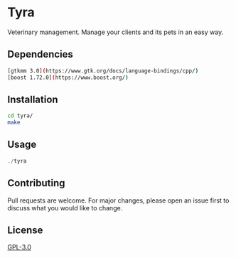 # Tyra
Veterinary management.
Manage your clients and its pets in an easy way.

## Dependencies
```bash
[gtkmm 3.0](https://www.gtk.org/docs/language-bindings/cpp/)
[boost 1.72.0](https://www.boost.org/)
```

## Installation
```bash
cd tyra/
make
```

## Usage
```c++
./tyra
```

## Contributing
Pull requests are welcome. For major changes, please open an issue first
to discuss what you would like to change.

## License
[GPL-3.0](https://www.gnu.org/licenses/gpl-3.0.en.html)
